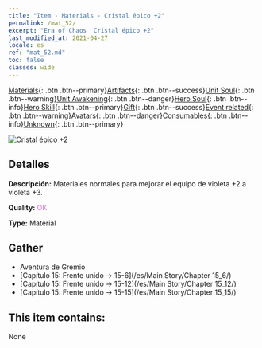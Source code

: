 ```yaml
---
title: "Item - Materials - Cristal épico +2"
permalink: /mat_52/
excerpt: "Era of Chaos  Cristal épico +2"
last_modified_at: 2021-04-27
locale: es
ref: "mat_52.md"
toc: false
classes: wide
---
```

 [Materials](/ItemsES/){: .btn .btn--primary}[Artifacts](/ItemsES/Artifacts/){: .btn .btn--success}[Unit Soul](/ItemsES/UnitSoul/){: .btn .btn--warning}[Unit Awakening](/ItemsES/UnitAwakening/){: .btn .btn--danger}[Hero Soul](/ItemsES/HeroSoul/){: .btn .btn--info}[Hero Skill](/ItemsES/HeroSkill/){: .btn .btn--primary}[Gift](/ItemsES/Gift/){: .btn .btn--success}[Event related](/ItemsES/Events/){: .btn .btn--warning}[Avatars](/ItemsES/Avatars/){: .btn .btn--danger}[Consumables](/ItemsES/Consumables/){: .btn .btn--info}[Unknown](/ItemsES/Unknown/){: .btn .btn--primary}

 ![Cristal épico +2](/images/t/i_cailiao_shuijing2.png)

## Detalles
 **Descripción:** Materiales normales para mejorar el equipo de violeta +2 a violeta +3.

 **Quality:** <span style="color: #DA70D6">OK</span>

 **Type:** Material

## Gather

*    Aventura de Gremio 
*    [Capítulo 15: Frente unido -> 15-6](/es/Main Story/Chapter 15_6/) 
*    [Capítulo 15: Frente unido -> 15-12](/es/Main Story/Chapter 15_12/) 
*    [Capítulo 15: Frente unido -> 15-15](/es/Main Story/Chapter 15_15/) 

## This item contains:

  None

